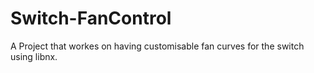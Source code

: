 # Switch-FanControl
A Project that workes on having customisable fan curves for the switch using libnx.
